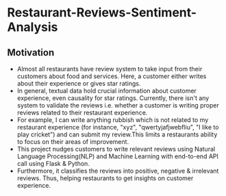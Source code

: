 # Restaurant-Reviews-Sentiment-Analysis

## Motivation
* Almost all restaurants have review system to take input from their customers about food and services. Here, a customer either writes about their experience or gives star ratings.
* In general, textual data hold crucial information about customer experience, even causality for star ratings. 
Currently, there isn't any system to validate the reviews i.e. whether a customer is writing proper reviews related to their restaurant experience.
* For example, I can write anything rubbish which is not related to my restaurant experience (for instance, "xyz", "qwertyjafjwebfliu", "I like to play cricket") and can submit my review.This limits a restaurants ability to focus on their areas of improvement.
* This project nudges customers to write relevant reviews using Natural Language Processing(NLP) and Machine Learning with end-to-end API call using Flask & Python.
* Furthermore, it classifies the reviews into positive, negative & irrelevant reviews. Thus, helping restaurants to get insights on customer experience.
